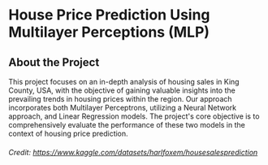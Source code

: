 # House Price Prediction Using Multilayer Perceptions (MLP)
## About the Project
This project focuses on an in-depth analysis of housing sales in King County, USA, with the objective of gaining valuable insights into the prevailing trends in housing prices within the region. Our approach incorporates both Multilayer Perceptrons, utilizing a Neural Network approach, and Linear Regression models. The project's core objective is to comprehensively evaluate the performance of these two models in the context of housing price prediction.
###### Credit: https://www.kaggle.com/datasets/harlfoxem/housesalesprediction
